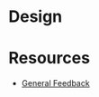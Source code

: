 # Design

# Resources
- [General Feedback](https://www.reddit.com/r/PrintedCircuitBoard/comments/tqxass/pcb_design_review_canbus_sensors/i2lat16/?utm_source=share&utm_medium=web3x&utm_name=web3xcss&utm_term=1&utm_content=share_button)